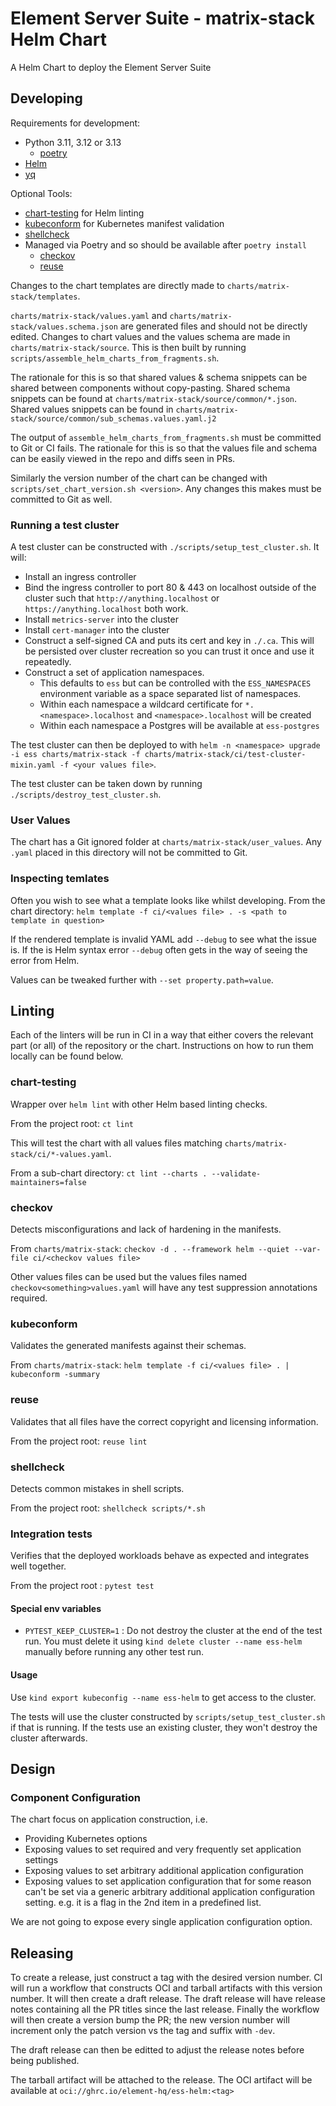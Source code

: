 <!--
Copyright 2024 New Vector Ltd

SPDX-License-Identifier: AGPL-3.0-only OR LicenseRef-Element-Commercial
-->

# Element Server Suite - matrix-stack Helm Chart

A Helm Chart to deploy the Element Server Suite

## Developing

Requirements for development:
* Python 3.11, 3.12 or 3.13
  * [poetry](https://python-poetry.org/)
* [Helm](https://helm.sh/docs/intro/install/)
* [yq](https://github.com/mikefarah/yq)

Optional Tools:
* [chart-testing](https://github.com/helm/chart-testing) for Helm linting
* [kubeconform](https://github.com/yannh/kubeconform) for Kubernetes manifest validation
* [shellcheck](https://www.shellcheck.net/)
* Managed via Poetry and so should be available after `poetry install`
  * [checkov](https://www.checkov.io/)
  * [reuse](https://reuse.software/)

Changes to the chart templates are directly made to `charts/matrix-stack/templates`.

`charts/matrix-stack/values.yaml` and `charts/matrix-stack/values.schema.json` are generated
files and should not be directly edited. Changes to chart values and the values schema are
made in `charts/matrix-stack/source`. This is then built by running
`scripts/assemble_helm_charts_from_fragments.sh`.

The rationale for this is so that shared values & schema snippets can be shared between
components without copy-pasting. Shared schema snippets can be found at
`charts/matrix-stack/source/common/*.json`. Shared values snippets can be found in
`charts/matrix-stack/source/common/sub_schemas.values.yaml.j2`

The output of `assemble_helm_charts_from_fragments.sh` must be committed to Git or CI fails.
The rationale for this is so that the values file and schema can be easily viewed in
the repo and diffs seen in PRs.

Similarly the version number of the chart can be changed with
`scripts/set_chart_version.sh <version>`. Any changes this makes must be committed to Git
as well.

### Running a test cluster

A test cluster can be constructed with `./scripts/setup_test_cluster.sh`. It will:
* Install an ingress controller
* Bind the ingress controller to port 80 & 443 on localhost outside of the cluster such
  that `http://anything.localhost` or `https://anything.localhost` both work.
* Install `metrics-server` into the cluster
* Install `cert-manager` into the cluster
* Construct a self-signed CA and puts its cert and key in `./.ca`.
  This will be persisted over cluster recreation so you can trust it once and use it repeatedly.
* Construct a set of application namespaces.
  * This defaults to `ess` but can be controlled with the `ESS_NAMESPACES` environment variable
    as a space separated list of namespaces.
  * Within each namespace a wildcard certificate for `*.<namespace>.localhost` and
    `<namespace>.localhost` will be created
  * Within each namespace a Postgres will be available at `ess-postgres`

The test cluster can then be deployed to with
`helm -n <namespace> upgrade -i ess charts/matrix-stack -f charts/matrix-stack/ci/test-cluster-mixin.yaml -f <your values file>`.

The test cluster can be taken down by running `./scripts/destroy_test_cluster.sh`.

### User Values

The chart has a Git ignored folder at `charts/matrix-stack/user_values`. Any `.yaml` placed in
this directory will not be committed to Git.

### Inspecting temlates

Often you wish to see what a template looks like whilst developing. From the chart directory:
`helm template -f ci/<values file> . -s <path to template in question>`

If the rendered template is invalid YAML add `--debug` to see what the issue is. If the is
Helm syntax error `--debug` often gets in the way of seeing the error from Helm.

Values can be tweaked further with `--set property.path=value`.

## Linting

Each of the linters will be run in CI in a way that either covers the relevant part (or all)
of the repository or the chart. Instructions on how to run them locally can be found below.

### chart-testing

Wrapper over `helm lint` with other Helm based linting checks.

From the project root: `ct lint`

This will test the chart with all values files matching
`charts/matrix-stack/ci/*-values.yaml`.

From a sub-chart directory: `ct lint --charts . --validate-maintainers=false`

### checkov

Detects misconfigurations and lack of hardening in the manifests.

From `charts/matrix-stack`: `checkov -d . --framework helm --quiet --var-file ci/<checkov values file>`

Other values files can be used but the values files named `checkov<something>values.yaml` will have
any test suppression annotations required.

### kubeconform

Validates the generated manifests against their schemas.

From `charts/matrix-stack`: `helm template -f ci/<values file> . | kubeconform -summary`

### reuse

Validates that all files have the correct copyright and licensing information.

From the project root: `reuse lint`

### shellcheck

Detects common mistakes in shell scripts.

From the project root: `shellcheck scripts/*.sh`

### Integration tests

Verifies that the deployed workloads behave as expected and integrates well together.

From the project root : `pytest test`

#### Special env variables
- `PYTEST_KEEP_CLUSTER=1` : Do not destroy the cluster at the end of the test run.
You must delete it using `kind delete cluster --name ess-helm` manually before running any other test run.

#### Usage
Use `kind export kubeconfig --name ess-helm` to get access to the cluster.

The tests will use the cluster constructed by `scripts/setup_test_cluster.sh` if that is
running. If the tests use an existing cluster, they won't destroy the cluster afterwards.

## Design

### Component Configuration

The chart focus on application construction, i.e.
* Providing Kubernetes options
* Exposing values to set required and very frequently set application settings
* Exposing values to set arbitrary additional application configuration
* Exposing values to set application configuration that for some reason can't be
  set via a generic arbitrary additional application configuration setting. e.g.
  it is a flag in the 2nd item in a predefined list.

We are not going to expose every single application configuration option.

## Releasing

To create a release, just construct a tag with the desired version number.
CI will run a workflow that constructs OCI and tarball artifacts with this version
number. It will then create a draft release. The draft release will have release
notes containing all the PR titles since the last release. Finally the workflow
will then create a version bump the PR; the new version number will increment
only the patch version vs the tag and suffix with `-dev`.

The draft release can then be editted to adjust the release notes before being
published.

The tarball artifact will be attached to the release. The OCI artifact will be
available at `oci://ghrc.io/element-hq/ess-helm:<tag>`
